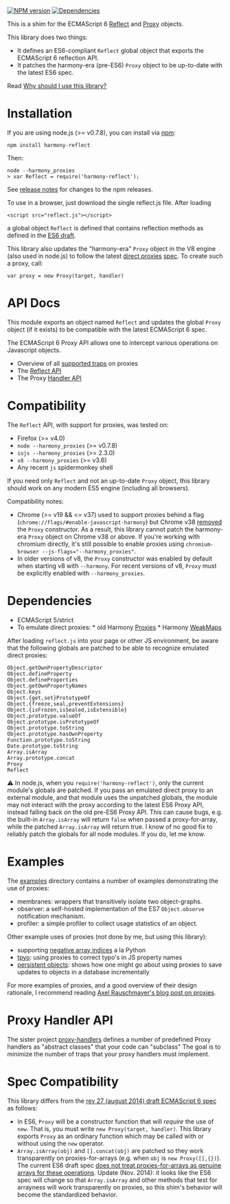 [![NPM version](https://badge.fury.io/js/harmony-reflect.svg)](http://badge.fury.io/js/harmony-reflect) [![Dependencies](https://david-dm.org/tvcutsem/harmony-reflect.png)](https://david-dm.org/tvcutsem/harmony-reflect)

This is a shim for the ECMAScript 6 [Reflect](http://people.mozilla.org/~jorendorff/es6-draft.html#sec-reflect-object) and [Proxy](http://people.mozilla.org/~jorendorff/es6-draft.html#sec-proxy-objects) objects.

This library does two things:

  - It defines an ES6-compliant `Reflect` global object that exports the ECMAScript 6 reflection API.
  - It patches the harmony-era (pre-ES6) `Proxy` object to be up-to-date with the latest ES6 spec.

Read [Why should I use this library?](https://github.com/tvcutsem/harmony-reflect/wiki)

Installation
============

If you are using node.js (>= v0.7.8), you can install via [npm](http://npmjs.org):

    npm install harmony-reflect

Then:

    node --harmony_proxies
    > var Reflect = require('harmony-reflect');

See [release notes](https://github.com/tvcutsem/harmony-reflect/blob/master/RELNOTES.md) for changes to the npm releases.

To use in a browser, just download the single reflect.js file. After loading

    <script src="reflect.js"></script>

a global object `Reflect` is defined that contains reflection methods as defined in the [ES6 draft](http://people.mozilla.org/~jorendorff/es6-draft.html#sec-reflect-object).

This library also updates the "harmony-era" `Proxy` object in the V8 engine
(also used in node.js) to follow the latest [direct proxies](http://wiki.ecmascript.org/doku.php?id=harmony:direct_proxies) [spec](http://www.ecma-international.org/ecma-262/6.0/). To create such a proxy, call:

    var proxy = new Proxy(target, handler)

API Docs
========

This module exports an object named `Reflect` and updates the global `Proxy` object (if it exists) to be compatible with the latest ECMAScript 6 spec.

The ECMAScript 6 Proxy API allows one to intercept various operations on Javascript objects.

  * Overview of all [supported traps](https://github.com/tvcutsem/harmony-reflect/tree/master/doc/traps.md) on proxies
  * The [Reflect API](https://github.com/tvcutsem/harmony-reflect/tree/master/doc/api.md) 
  * The Proxy [Handler API](https://github.com/tvcutsem/harmony-reflect/tree/master/doc/handler_api.md)
  
Compatibility
=============

The `Reflect` API, with support for proxies, was tested on:

  * Firefox (>= v4.0)
  * `node --harmony_proxies` (>= v0.7.8)
  * `iojs --harmony_proxies` (>= 2.3.0)
  * `v8 --harmony_proxies` (>= v3.6)
  * Any recent `js` spidermonkey shell

If you need only `Reflect` and not an up-to-date `Proxy` object, this
library should work on any modern ES5 engine (including all browsers).

Compatibility notes:

  * Chrome (>= v19 && <= v37) used to support proxies behind a flag
    (`chrome://flags/#enable-javascript-harmony`) but Chrome v38  [removed](https://code.google.com/p/v8/issues/detail?id=1543#c44) the `Proxy` constructor. As a result, this library cannot patch the harmony-era `Proxy` object on Chrome v38 or above. If you're working with chromium directly, it's still possible to enable proxies using `chromium-browser --js-flags="--harmony_proxies"`.
  * In older versions of v8, the `Proxy` constructor was enabled by
    default when starting v8 with `--harmony`. For recent versions of v8,
    `Proxy` must be explicitly enabled with `--harmony_proxies`.

Dependencies
============

  *  ECMAScript 5/strict
  *  To emulate direct proxies:
    *  old Harmony [Proxies](http://wiki.ecmascript.org/doku.php?id=harmony:proxies)
    *  Harmony [WeakMaps](http://wiki.ecmascript.org/doku.php?id=harmony:weak_maps)

After loading `reflect.js` into your page or other JS environment, be aware that the following globals are patched to be able to recognize emulated direct proxies:

    Object.getOwnPropertyDescriptor
    Object.defineProperty
    Object.defineProperties
    Object.getOwnPropertyNames
    Object.keys
    Object.{get,set}PrototypeOf
    Object.{freeze,seal,preventExtensions}
    Object.{isFrozen,isSealed,isExtensible}
    Object.prototype.valueOf
    Object.prototype.isPrototypeOf
    Object.prototype.toString
    Object.prototype.hasOwnProperty
    Function.prototype.toString
    Date.prototype.toString
    Array.isArray
    Array.prototype.concat
    Proxy
    Reflect

:warning: In node.js, when you `require('harmony-reflect')`, only the current
module's globals are patched. If you pass an emulated direct proxy to an external module, and that module uses the unpatched globals, the module may not interact with the proxy according to the latest ES6 Proxy API, instead falling
back on the old pre-ES6 Proxy API. This can cause bugs, e.g. the built-in `Array.isArray` will return `false` when passed a proxy-for-array, while the
patched `Array.isArray` will return true. I know of no good fix to reliably patch the globals for all node modules. If you do, let me know.

Examples
========

The [examples](https://github.com/tvcutsem/harmony-reflect/tree/master/examples) directory contains a number of examples demonstrating the use of proxies:

  * membranes: wrappers that transitively isolate two object-graphs.
  * observer: a self-hosted implementation of the ES7 `Object.observe` notification mechanism.
  * profiler: a simple profiler to collect usage statistics of an object.

Other example uses of proxies (not done by me, but using this library):

  * supporting [negative array indices](https://github.com/sindresorhus/negative-array) a la Python
  * [tpyo](https://github.com/mathiasbynens/tpyo): using proxies to correct typo's in JS property names
  * [persistent objects](http://tagtree.tv/es6-proxies): shows how one might go about using proxies to save updates to objects in a database incrementally

For more examples of proxies, and a good overview of their design rationale, I recommend reading [Axel Rauschmayer's blog post on proxies](http://www.2ality.com/2014/12/es6-proxies.html).

Proxy Handler API
=================

The sister project [proxy-handlers](https://github.com/tvcutsem/proxy-handlers)
defines a number of predefined Proxy handlers as "abstract classes" that your 
code can "subclass" The goal is to minimize the number of traps that your proxy
handlers must implement.

Spec Compatibility
==================

This library differs from the [rev 27 (august 2014) draft ECMAScript 6 spec](http://wiki.ecmascript.org/doku.php?id=harmony:specification_drafts#august_24_2014_draft_rev_27) as follows:

  * In ES6, `Proxy` will be a constructor function that will _require_ the use
    of `new`. That is, you must write `new Proxy(target, handler)`. This library
    exports `Proxy` as an ordinary function which may be called with or without using the `new` operator.
  * `Array.isArray(obj)` and `[].concat(obj)` are patched so they work
    transparently on proxies-for-arrays (e.g. when `obj` is `new Proxy([],{})`).
    The current ES6 draft spec [does not treat proxies-for-arrays as genuine
    arrays for these operations](https://esdiscuss.org/topic/array-isarray-new-proxy-should-be-false-bug-1096753). Update (Nov. 2014): it looks like the ES6 spec will change so that `Array.isArray` and other methods that test for arrayness will work transparently on proxies, so this shim's behavior will become the standardized behavior.